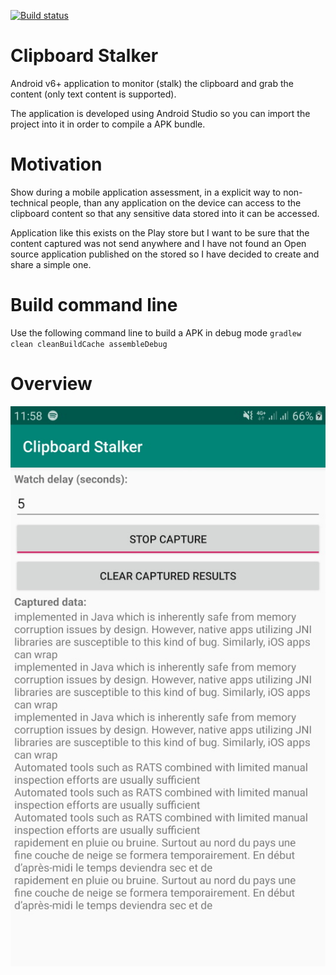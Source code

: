 [![Build status](https://build.appcenter.ms/v0.1/apps/e90829e5-e9b2-465e-b8f6-aca658db1b3d/branches/master/badge)](https://appcenter.ms)

# Clipboard Stalker

Android v6+ application to monitor (stalk) the clipboard and grab the content (only text content is supported).

The application is developed using Android Studio so you can import the project into it in order to compile a APK bundle.

# Motivation

Show during a mobile application assessment, in a explicit way to non-technical people, than any application on the device can access to the clipboard content so that any sensitive data stored into it can be accessed.

Application like this exists on the Play store but I want to be sure that the content captured was not send anywhere and I have not found an Open source application published on the stored so I have decided to create and share a simple one.

# Build command line

Use the following command line to build a APK in debug mode `gradlew clean cleanBuildCache assembleDebug`

# Overview

![UI overview](screen.jpg)

